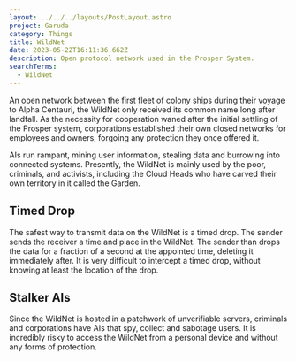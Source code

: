 ```yaml
---
layout: ../../../layouts/PostLayout.astro
project: Garuda
category: Things
title: WildNet
date: 2023-05-22T16:11:36.662Z
description: Open protocol network used in the Prosper System.
searchTerms:
  - WildNet
---
```

An open network between the first fleet of colony ships during their voyage to Alpha Centauri, the WildNet only received its common name long after landfall. As the necessity for cooperation waned after the initial settling of the Prosper system, corporations established their own closed networks for employees and owners, forgoing any protection they once offered it.

AIs run rampant, mining user information, stealing data and burrowing into connected systems. Presently, the WildNet is mainly used by the poor, criminals, and activists, including the Cloud Heads who have carved their own territory in it called the Garden.

## Timed Drop

The safest way to transmit data on the WildNet is a timed drop. The sender sends the receiver a time and place in the WildNet. The sender than drops the data for a fraction of a second at the appointed time, deleting it immediately after. It is very difficult to intercept a timed drop, without knowing at least the location of the drop.

## Stalker AIs

Since the WildNet is hosted in a patchwork of unverifiable servers, criminals and corporations have AIs that spy, collect and sabotage users. It is incredibly risky to access the WildNet from a personal device and without any forms of protection.